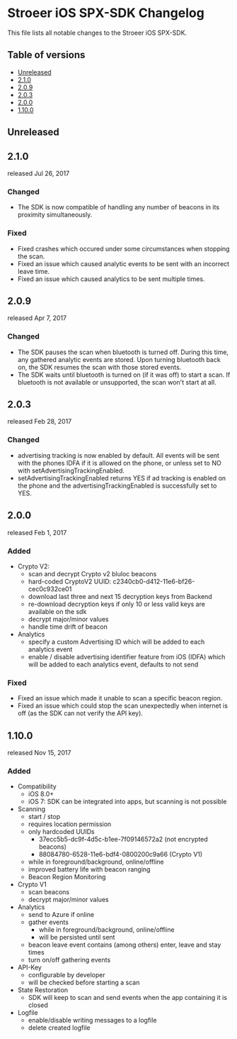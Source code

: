 # Stroeer iOS SPX-SDK Changelog

This file lists all notable changes to the Stroeer iOS SPX-SDK.

## Table of versions
<!-- TOC depthFrom:2 depthTo:6 withLinks:1 updateOnSave:1 -->

* [Unreleased](#unreleased)
* [2.1.0](#210)
* [2.0.9](#209)
* [2.0.3](#203)
* [2.0.0](#200)
* [1.10.0](#1100)

<!-- /TOC -->
## Unreleased


## 2.1.0
released Jul 26, 2017
### Changed
- The SDK is now compatible of handling any number of beacons in its proximity simultaneously.

### Fixed
- Fixed crashes which occured under some circumstances when stopping the scan.
- Fixed an issue which caused analytic events to be sent with an incorrect leave time.
- Fixed an issue which caused analytics to be sent multiple times.


## 2.0.9
released Apr 7, 2017
### Changed
- The SDK pauses the scan when bluetooth is turned off. During this time, any gathered analytic events are stored. Upon turning bluetooth back on, the SDK resumes the scan with those stored events.
- The SDK waits until bluetooth is turned on (if it was off) to start a scan. If bluetooth is not available or unsupported, the scan won't start at all.


## 2.0.3
released Feb 28, 2017
### Changed
- advertising tracking is now enabled by default. All events will be sent with the phones IDFA if it is allowed on the phone, or unless set to NO with setAdvertisingTrackingEnabled.
- setAdvertisingTrackingEnabled returns YES if ad tracking is enabled on the phone and the advertisingTrackingEnabled is successfully set to YES.


## 2.0.0
released Feb 1, 2017
### Added
- Crypto V2:
  - scan and decrypt Crypto v2 bluloc beacons
  - hard-coded CryptoV2 UUID: c2340cb0-d412-11e6-bf26-cec0c932ce01
  - download last three and next 15 decryption keys from Backend
  - re-download decryption keys if only 10 or less valid keys are available on the sdk
  - decrypt major/minor values
  - handle time drift of beacon
- Analytics
  - specify a custom Advertising ID which will be added to each analytics event
  - enable / disable advertising identifier feature from iOS (IDFA) which will be added to each analytics event, defaults to not send

### Fixed
- Fixed an issue which made it unable to scan a specific beacon region.
- Fixed an issue which could stop the scan unexpectedly when internet is off (as the SDK can not verify the API key).


## 1.10.0
released Nov 15, 2017
### Added
- Compatibility
  - iOS 8.0+
  - iOS 7: SDK can be integrated into apps, but scanning is not possible
- Scanning
  - start / stop
  - requires location permission
  - only hardcoded UUIDs
    - 37ecc5b5-dc9f-4d5c-b1ee-7f09146572a2 (not encrypted beacons)
    - 88084780-6528-11e6-bdf4-0800200c9a66 (Crypto V1)
  - while in foreground/background, online/offline
  - improved battery life with beacon ranging
  - Beacon Region Monitoring
- Crypto V1
  - scan beacons
  - decrypt major/minor values
- Analytics
  - send to Azure if online
  - gather events
    - while in foreground/background, online/offline
    - will be persisted until sent
  - beacon leave event contains (among others) enter, leave and stay times
  - turn on/off gathering events
- API-Key
  - configurable by developer
  - will be checked before starting a scan
- State Restoration
  - SDK will keep to scan and send events when the app containing it is closed
- Logfile
  - enable/disable writing messages to a logfile
  - delete created logfile
